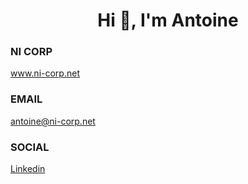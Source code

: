 <h1 align="center">Hi 👋, I'm Antoine</h1>

<h3 align="left">NI CORP</h3>
<p align="left">
<a href="https://www.ni-corp.net/" target="blank">www.ni-corp.net</a>
</p>

<h3 align="left">EMAIL</h3>
<p align="left"><a href="mailto:antoine@ni-corp.net" target="blank">antoine@ni-corp.net</a>
</p>

<h3 align="left">SOCIAL</h3>
<p align="left">
<a href="https://linkedin.com/in/https://www.linkedin.com/in/antoine-ortega/" target="blank">Linkedin</a>
</p>
